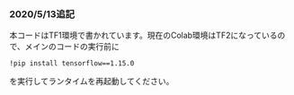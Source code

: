 ### 2020/5/13追記
本コードはTF1環境で書かれています。現在のColab環境はTF2になっているので、メインのコードの実行前に

```
!pip install tensorflow==1.15.0
```

を実行してランタイムを再起動してください。
